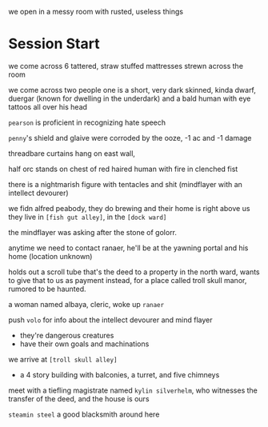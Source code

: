 we open in a messy room with rusted, useless things

# Session Start
we come across 6 tattered, straw stuffed mattresses strewn across the room

we come across two people one is a short, very dark skinned, kinda dwarf, duergar (known for dwelling in the underdark) and a bald human with eye tattoos all over his head

`pearson` is proficient in recognizing hate speech

`penny`'s shield and glaive were corroded by the ooze, -1 ac and -1 damage

threadbare curtains hang on east wall,

half orc stands on chest of red haired human with fire in clenched fist

there is a nightmarish figure with tentacles and shit (mindflayer with an intellect devourer)

we fidn alfred peabody, they do brewing and their home is right above us
they live in `[fish gut alley]`, in the `[dock ward]`

the mindflayer was asking after the stone of golorr.

anytime we need to contact ranaer, he'll be at the yawning portal and his home (location unknown)

holds out a scroll tube that's the deed to a property in the north ward, wants to give that to us as payment instead, for a place called troll skull manor, rumored to be haunted.

a woman named albaya, cleric, woke up `ranaer`

push `volo` for info about the intellect devourer and mind flayer
- they're dangerous creatures
- have their own goals and machinations

we arrive at `[troll skull alley]`
- a 4 story building with balconies, a turret, and five chimneys

meet with a tiefling magistrate named `kylin silverhelm`, who witnesses the transfer of the deed, and the house is ours

`steamin steel` a good blacksmith around here

